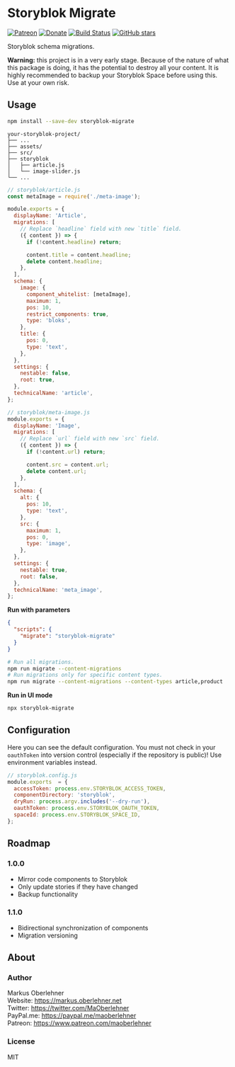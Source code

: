 # Storyblok Migrate

[![Patreon](https://img.shields.io/badge/patreon-donate-blue.svg)](https://www.patreon.com/maoberlehner)
[![Donate](https://img.shields.io/badge/Donate-PayPal-blue.svg)](https://paypal.me/maoberlehner)
[![Build Status](https://travis-ci.org/maoberlehner/storyblok-migrate.svg?branch=master)](https://travis-ci.org/maoberlehner/storyblok-migrate)
[![GitHub stars](https://img.shields.io/github/stars/maoberlehner/storyblok-migrate.svg?style=social&label=Star)](https://github.com/maoberlehner/storyblok-migrate)

Storyblok schema migrations.

**Warning:** this project is in a very early stage. Because of the nature of what this package is doing, it has the potential to destroy all your content. It is highly recommended to backup your Storyblok Space before using this. Use at your own risk.

## Usage

```bash
npm install --save-dev storyblok-migrate
```

```
your-storyblok-project/
├── ...
├── assets/
├── src/
├── storyblok
│   ├── article.js
│   └── image-slider.js
└── ...
```

```js
// storyblok/article.js
const metaImage = require('./meta-image');

module.exports = {
  displayName: 'Article',
  migrations: [
    // Replace `headline` field with new `title` field.
    ({ content }) => {
      if (!content.headline) return;

      content.title = content.headline;
      delete content.headline;
    },
  ],
  schema: {
    image: {
      component_whitelist: [metaImage],
      maximum: 1,
      pos: 10,
      restrict_components: true,
      type: 'bloks',
    },
    title: {
      pos: 0,
      type: 'text',
    },
  },
  settings: {
    nestable: false,
    root: true,
  },
  technicalName: 'article',
};
```

```js
// storyblok/meta-image.js
module.exports = {
  displayName: 'Image',
  migrations: [
    // Replace `url` field with new `src` field.
    ({ content }) => {
      if (!content.url) return;

      content.src = content.url;
      delete content.url;
    },
  ],
  schema: {
    alt: {
      pos: 10,
      type: 'text',
    },
    src: {
      maximum: 1,
      pos: 0,
      type: 'image',
    },
  },
  settings: {
    nestable: true,
    root: false,
  },
  technicalName: 'meta_image',
};
```

**Run with parameters**

```json
{
  "scripts": {
    "migrate": "storyblok-migrate"
  }
}
```

```bash
# Run all migrations.
npm run migrate --content-migrations
# Run migrations only for specific content types.
npm run migrate --content-migrations --content-types article,product
```

**Run in UI mode**

```bash
npx storyblok-migrate
```

## Configuration

Here you can see the default configuration. You must not check in your `oauthToken` into version control (especially if the repository is public)! Use environment variables instead.

```js
// storyblok.config.js
module.exports  = {
  accessToken: process.env.STORYBLOK_ACCESS_TOKEN,
  componentDirectory: 'storyblok',
  dryRun: process.argv.includes('--dry-run'),
  oauthToken: process.env.STORYBLOK_OAUTH_TOKEN,
  spaceId: process.env.STORYBLOK_SPACE_ID,
};
```

## Roadmap

### 1.0.0

- Mirror code components to Storyblok
- Only update stories if they have changed
- Backup functionality

### 1.1.0

- Bidirectional synchronization of components
- Migration versioning

## About

### Author

Markus Oberlehner  
Website: https://markus.oberlehner.net  
Twitter: https://twitter.com/MaOberlehner  
PayPal.me: https://paypal.me/maoberlehner  
Patreon: https://www.patreon.com/maoberlehner

### License

MIT
